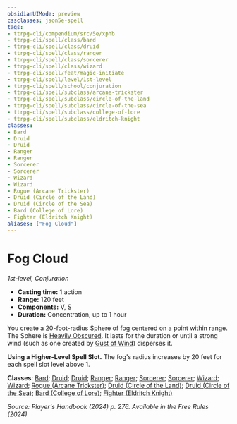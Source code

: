 ```yaml
---
obsidianUIMode: preview
cssclasses: json5e-spell
tags:
- ttrpg-cli/compendium/src/5e/xphb
- ttrpg-cli/spell/class/bard
- ttrpg-cli/spell/class/druid
- ttrpg-cli/spell/class/ranger
- ttrpg-cli/spell/class/sorcerer
- ttrpg-cli/spell/class/wizard
- ttrpg-cli/spell/feat/magic-initiate
- ttrpg-cli/spell/level/1st-level
- ttrpg-cli/spell/school/conjuration
- ttrpg-cli/spell/subclass/arcane-trickster
- ttrpg-cli/spell/subclass/circle-of-the-land
- ttrpg-cli/spell/subclass/circle-of-the-sea
- ttrpg-cli/spell/subclass/college-of-lore
- ttrpg-cli/spell/subclass/eldritch-knight
classes:
- Bard
- Druid
- Druid
- Ranger
- Ranger
- Sorcerer
- Sorcerer
- Wizard
- Wizard
- Rogue (Arcane Trickster)
- Druid (Circle of the Land)
- Druid (Circle of the Sea)
- Bard (College of Lore)
- Fighter (Eldritch Knight)
aliases: ["Fog Cloud"]
---
```

# Fog Cloud
*1st-level, Conjuration*  


- **Casting time:** 1 action
- **Range:** 120 feet
- **Components:** V, S
- **Duration:** Concentration, up to 1 hour

You create a 20-foot-radius Sphere of fog centered on a point within range. The Sphere is [Heavily Obscured](Mechanics/rules/variant-rules/heavily-obscured-xphb.md). It lasts for the duration or until a strong wind (such as one created by [Gust of Wind](Mechanics/spells/gust-of-wind-xphb.md)) disperses it.

**Using a Higher-Level Spell Slot.** The fog's radius increases by 20 feet for each spell slot level above 1.

**Classes**: [Bard](list-spells-classes-bard); [Druid](list-spells-classes-druid); [Druid](list-spells-classes-druid); [Ranger](list-spells-classes-ranger); [Ranger](list-spells-classes-ranger); [Sorcerer](list-spells-classes-sorcerer); [Sorcerer](list-spells-classes-sorcerer); [Wizard](list-spells-classes-wizard); [Wizard](list-spells-classes-wizard); [Rogue (Arcane Trickster)](list-spells-classes-rogue-xphb-arcane-trickster-xphb); [Druid (Circle of the Land)](list-spells-classes-druid-xphb-circle-of-the-land-xphb); [Druid (Circle of the Sea)](list-spells-classes-druid-xphb-circle-of-the-sea-xphb); [Bard (College of Lore)](list-spells-classes-bard-xphb-college-of-lore-xphb); [Fighter (Eldritch Knight)](list-spells-classes-fighter-xphb-eldritch-knight-xphb)

*Source: Player's Handbook (2024) p. 276. Available in the Free Rules (2024)*